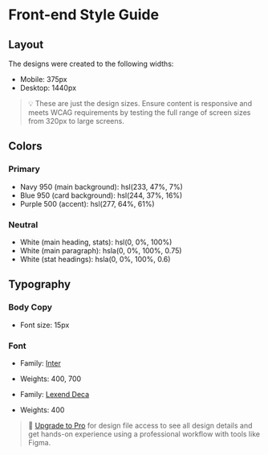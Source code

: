 # Front-end Style Guide

## Layout

The designs were created to the following widths:

- Mobile: 375px
- Desktop: 1440px

> 💡 These are just the design sizes. Ensure content is responsive and meets WCAG requirements by testing the full range of screen sizes from 320px to large screens.

## Colors
 
### Primary

- Navy 950 (main background): hsl(233, 47%, 7%)
- Blue 950 (card background): hsl(244, 37%, 16%)
- Purple 500 (accent): hsl(277, 64%, 61%)

### Neutral

- White (main heading, stats): hsl(0, 0%, 100%)
- White (main paragraph): hsla(0, 0%, 100%, 0.75)
- White (stat headings): hsla(0, 0%, 100%, 0.6)

## Typography

### Body Copy

- Font size: 15px

### Font

- Family: [Inter](https://fonts.google.com/specimen/Inter)
- Weights: 400, 700

- Family: [Lexend Deca](https://fonts.google.com/specimen/Lexend+Deca)
- Weights: 400

> 💎 [Upgrade to Pro](https://www.frontendmentor.io/pro?ref=style-guide) for design file access to see all design details and get hands-on experience using a professional workflow with tools like Figma.

